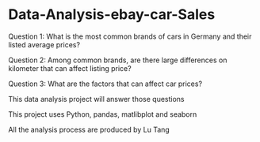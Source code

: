 # Data-Analysis-ebay-car-Sales

Question 1: What is the most common brands of cars in Germany and their listed average prices?

Question 2: Among common brands, are there large differences on kilometer that can affect listing price?

Question 3: What are the factors that can affect car prices?

This data analysis project will answer those questions

This project uses Python, pandas, matlibplot and seaborn 

All the analysis process are produced by Lu Tang

